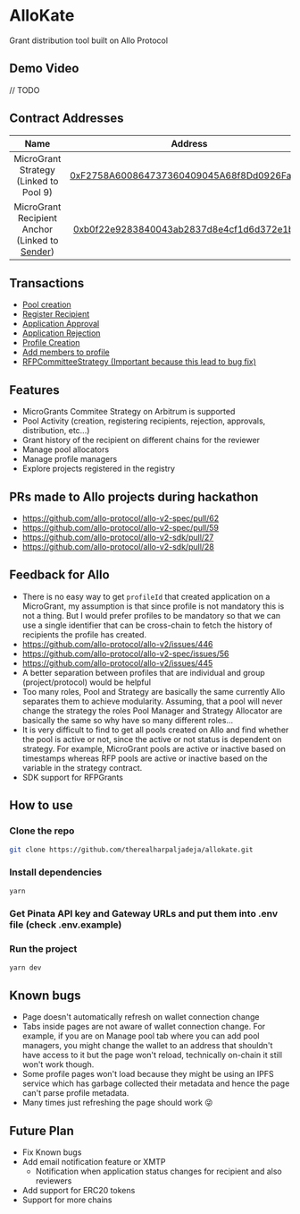 # AlloKate

Grant distribution tool built on Allo Protocol

## Demo Video

// TODO

## Contract Addresses

|                                                               Name                                                               |                                                           Address                                                            |
| :------------------------------------------------------------------------------------------------------------------------------: | :--------------------------------------------------------------------------------------------------------------------------: |
|                                              MicroGrant Strategy (Linked to Pool 9)                                              | [0xF2758A600864737360409045A68f8Dd0926Fa276](https://sepolia.arbiscan.io/address/0xf2758a600864737360409045a68f8dd0926fa276) |
| MicroGrant Recipient Anchor (Linked to [Sender](https://sepolia.arbiscan.io/address/0x4fa31dc602a0df18a5e702ee7f623e04cb642342)) | [0xb0f22e9283840043ab2837d8e4cf1d6d372e1b74](https://sepolia.arbiscan.io/address/0xb0f22e9283840043ab2837d8e4cf1d6d372e1b74) |

## Transactions

-   [Pool creation](https://sepolia.arbiscan.io/tx/0xadc20376f04bce434d121c994cfa66751bdb2f003ae92a24526fb3a070202b36)
-   [Register Recipient](https://sepolia.arbiscan.io/tx/0x96d9c080039fa68017c4190c3abb9fceedb4ae8b425c9525a2ca2e9713654547)
-   [Application Approval](https://sepolia.arbiscan.io/tx/0xafb17bbe7d64de4fe0e08f2c6c22e1fa76de3899c62d5d68e772fdca70d08578)
-   [Application Rejection](https://sepolia.arbiscan.io/tx/0xac850b6b9f15ad33e166f3d45b6b9b857cf56363ab22f140336ad3f0ea65f097)
-   [Profile Creation](https://sepolia.arbiscan.io/tx/0x680cd55498c4412625a6ff4973cbb51e4e67b74fe47b74f9cdfec92a53c871af)
-   [Add members to profile](https://sepolia.arbiscan.io/tx/0xeba38c45c788dbe60a576b1dd746481d53955a5cc6fd32db6732c4412759a210)
-   [RFPCommitteeStrategy (Important because this lead to bug fix)](https://sepolia.arbiscan.io/tx/0x15ce7a80ef00ea639ff98e229b9c7aa6e01d5b2aea5da7515270e3cc321214a0)

## Features

-   MicroGrants Commitee Strategy on Arbitrum is supported
-   Pool Activity (creation, registering recipients, rejection, approvals, distribution, etc...)
-   Grant history of the recipient on different chains for the reviewer
-   Manage pool allocators
-   Manage profile managers
-   Explore projects registered in the registry

## PRs made to Allo projects during hackathon

-   https://github.com/allo-protocol/allo-v2-spec/pull/62
-   https://github.com/allo-protocol/allo-v2-spec/pull/59
-   https://github.com/allo-protocol/allo-v2-sdk/pull/27
-   https://github.com/allo-protocol/allo-v2-sdk/pull/28

## Feedback for Allo

-   There is no easy way to get `profileId` that created application on a MicroGrant, my assumption is that since profile is not mandatory this is not a thing. But I would prefer profiles to be mandatory so that we can use a single identifier that can be cross-chain to fetch the history of recipients the profile has created.
-   https://github.com/allo-protocol/allo-v2/issues/446
-   https://github.com/allo-protocol/allo-v2-spec/issues/56
-   https://github.com/allo-protocol/allo-v2/issues/445
-   A better separation between profiles that are individual and group (project/protocol) would be helpful
-   Too many roles, Pool and Strategy are basically the same currently Allo separates them to achieve modularity. Assuming, that a pool will never change the strategy the roles Pool Manager and Strategy Allocator are basically the same so why have so many different roles...
-   It is very difficult to find to get all pools created on Allo and find whether the pool is active or not, since the active or not status is dependent on strategy. For example, MicroGrant pools are active or inactive based on timestamps whereas RFP pools are active or inactive based on the variable in the strategy contract.
-   SDK support for RFPGrants

## How to use

### Clone the repo

```bash
git clone https://github.com/therealharpaljadeja/allokate.git
```

### Install dependencies

```bash
yarn
```

### Get Pinata API key and Gateway URLs and put them into .env file (check .env.example)

### Run the project

```bash
yarn dev
```

## Known bugs

-   Page doesn't automatically refresh on wallet connection change
-   Tabs inside pages are not aware of wallet connection change. For example, if you are on Manage pool tab where you can add pool managers, you might change the wallet to an address that shouldn't have access to it but the page won't reload, technically on-chain it still won't work though.
-   Some profile pages won't load because they might be using an IPFS service which has garbage collected their metadata and hence the page can't parse profile metadata.
-   Many times just refreshing the page should work 😜

## Future Plan

-   Fix Known bugs
-   Add email notification feature or XMTP
    -   Notification when application status changes for recipient and also reviewers
-   Add support for ERC20 tokens
-   Support for more chains
